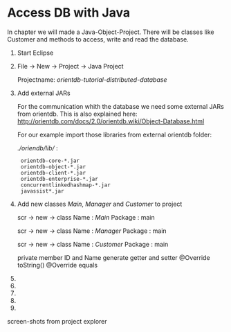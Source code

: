 # Access DB with Java

In chapter we will made a Java-Object-Project. There will be classes like Customer and methods to access, write and read the database. 



1. Start Eclipse
1. File -> New -> Project -> Java Project

    Projectname: *orientdb-tutorial-distributed-database*
    
1. Add external JARs

    For the communication whith the database we need some external JARs from orientdb.
    This is also explained here:     http://orientdb.com/docs/2.0/orientdb.wiki/Object-Database.html
    
    For our example import those libraries from external orientdb folder:

    *./oriendb/lib/* :
    
        orientdb-core-*.jar
        orientdb-object-*.jar   
        orientdb-client-*.jar
        orientdb-enterprise-*.jar    
        concurrentlinkedhashmap-*.jar
        javassist*.jar

1. Add new classes *Main*, *Manager* and *Customer* to project

    scr -> new -> class 
    Name : *Main*
    Package : main
    
    scr -> new -> class 
    Name : *Manager* 
    Package : main
    
    scr -> new -> class 
    Name : *Customer* 
    Package : main
    
    private member ID and Name
    generate getter and setter
    @Override toString()
    @Override equals

1. 
1. 
1. 
1. 
1. 


screen-shots from project explorer